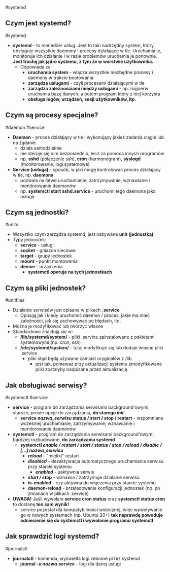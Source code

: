 #systemd 
## Czym jest systemd?
#systemd
- **systemd** - to menedżer usług. Jest to taki nadrzędny system, który obsługuje wszystkie daemony i procesy działające w tle. Uruchamia je, monitoruje ich działanie i w razie problemów uruchamia je ponownie. **Jest trochę jak jądro systemu, z tym że w warstwie użytkownika.**
	- Odpowiada za: 
		- **uruchamia system** - włącza wszystkie niezbędne procesy i daemony w trakcie bootowania
		- **zarządza usługami** - czyli procesami działającymi w tle
		- **zarządza zależnościami między usługami** - np. najpierw uruchamia bazę danych, a potem program który z niej korzysta
		- **obsługa logów, urządzeń, sesji użytkowników, itp.**

## Czym są procesy specjalne?
#daemon #service
- **Daemon** - proces działający w tle i wykonujący jakieś zadania ciągle lub na żądanie
	- działa samodzielnie
	- nie steruje się nim bezpośrednio, lecz za pomocą innych programów
	- np. **sshd** (połączenie ssh), **cron** (harmonogram), **syslogd** (monitorowanie, logi systemowe)
- **Service (usługa)** - sposób, w jaki mogę kontrolować proces działający w tle, np. **daemona**
	- pozwala na łatwe uruchamianie, zatrzymywanie, wznawianie i monitorowanie daemonów
	- np. **systemctl start sshd.service** - uruchomi tego daemona jako usługę

## Czym są jednostki?
#units
- Wszystko czym zarządza systemd, jest nazywane **unit (jednostką)**.
- Typy jednostek:
	- **service** - usługi
	- **socket** - gniazda sieciowe
	- **target** - grupy jednostek
	- **mount** - punkt montowania
	- **device** - urządzenia
		- **systemctl operuje na tych jednostkach**

## Czym są pliki jednostek?
#unitfiles
- Działanie serwisów jest opisane w plikach **.service**
	- Opisują jak i kiedy uruchomić daemon / proces, jakie ma mieć zależności, jak się zachowywać po błędach, itd.
- Można je modyfikować lub tworzyć własne
- Standardowo znajdują się w:
	- **/lib/systemd/system/** - pliki .service zainstalowane z pakietami systemowymi (np. cron, ssh)
	- **/etc/systemd/system/** - tutaj modyfikuje się lub dodaje własne pliki .service
		- pliki stąd będą używane zamiast oryginałów z /lib
			- jest tak, ponieważ przy aktualizacji systemu zmodyfikowane pliki zostałyby nadpisane przez aktualizację
## Jak obsługiwać serwisy?
#systemctl #service
- **service** - program do zarządzania serwisami background'owymi, starsze, proste opcje do zarządzania, **do starego *init***
	- **service *nazwa_serwisu* status / start / stop / restart** - wspomniane wcześniej uruchamianie, zatrzymywanie, wznawianie i monitorowanie daemonów
- **systemctl** - program do zarządzania serwisami background'owymi, bardziej rozbudowane, **do zarządzania systemd**
	- **systemctl *enable / restart / start / status / stop / reload / disable / \[...]* *nazwa_serwisu***
		- ***reload*** - "miękki" restart
		- ***disabled*** - dezaktywacja automatycznego uruchamiania serwisu przy starcie systemu
			- ***enabled*** - uaktywnia serwis
		- ***start / stop*** - wznawia / zatrzymuje działanie serwisu
		- **is-enabled** - czy aktywna do włączenia przy starcie systemu
		- **daemon-reload** - przeładowanie konfiguracji jednostek (np. po zmianach w plikach .service)
- **UWAGA!** Jeśli wywołam **service cron status** oraz **systemctl status cron** to dostanę **ten sam wynik!**
	- service pozostał dla kompatybilności wstecznej, więc wywoływanie go w nowych systemach (np. Ubuntu 20+) **tak naprawdę powoduje odniesienie się do systemctl i wywołanie programu systemctl**

## Jak sprawdzić logi systemd?
#journalctl
- **journalctl** - komenda, wyświetla logi zebrane przez systemd
	- **journal -u *nazwa*.service** - logi dla danej usługi